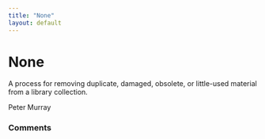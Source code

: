 ```yaml
---
title: "None"
layout: default
---
```

None
=====================
A process for removing duplicate, damaged, obsolete, or little-used
material from a library collection.

Peter Murray

### Comments ###


